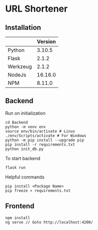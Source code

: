 # URL Shortener
## Installation
| | Version |
| --- | --- |
| Python | 3.10.5 |
| Flask | 2.1.2 |
| Werkzeug | 2.1.2 |
| NodeJs | 16.16.0 |
| NPM | 8.11.0 |

## Backend
Run on initialization
```
cd Backend
python -m venv env
source env/bin/activate # Linux
./env/Scripts/activate # For Windows
python -m pip install --upgrade pip
pip install -r requirements.txt
python init_db.py
```

To start backend
```
flask run
```

Helpful commands
```
pip install <Package Name>
pip freeze > requirements.txt
```

## Frontend
```
npm install
ng serve // Goto http://localhost:4200/

```
